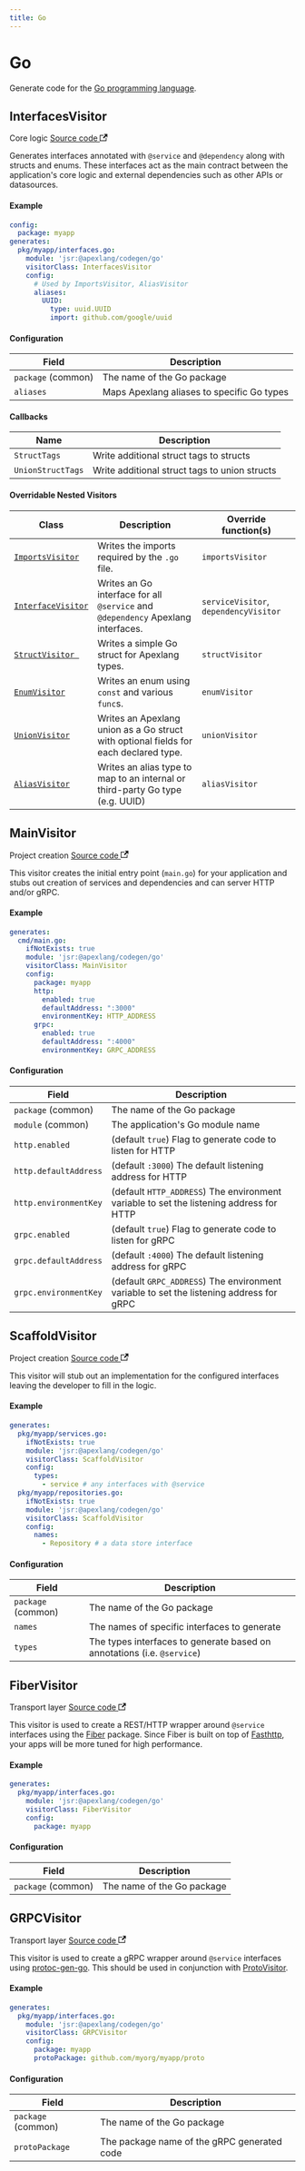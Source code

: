 ```yaml
---
title: Go
---
```


# Go

Generate code for the [Go programming language](https://go.dev).

## InterfacesVisitor

<p>
  <span className="badgeDarkBlue">Core logic</span>
  <a href="https://github.com/apexlang/codegen/blob/main/src/go/interfaces_visitor.ts" target="_blank" rel="noopener noreferrer">Source code <svg width="13.5" height="13.5" aria-hidden="true" viewBox="0 0 24 24" class="iconExternalLink_node_modules-@docusaurus-theme-classic-lib-theme-Icon-ExternalLink-styles-module"><path fill="currentColor" d="M21 13v10h-21v-19h12v2h-10v15h17v-8h2zm3-12h-10.988l4.035 4-6.977 7.07 2.828 2.828 6.977-7.07 4.125 4.172v-11z"></path></svg></a>
</p>

Generates interfaces annotated with `@service` and `@dependency` along with structs and enums. These interfaces act as the main contract between the application's core logic and external dependencies such as other APIs or datasources.

#### Example

```yaml
config:
  package: myapp
generates:
  pkg/myapp/interfaces.go:
    module: 'jsr:@apexlang/codegen/go'
    visitorClass: InterfacesVisitor
    config:
      # Used by ImportsVisitor, AliasVisitor
      aliases:
        UUID:
          type: uuid.UUID
          import: github.com/google/uuid
```

#### Configuration

| Field                   | Description                                   |
| ----------------------- | --------------------------------------------- |
| `package` (common)      | The name of the Go package                    |
| `aliases`               | Maps Apexlang aliases to specific Go types        |

#### Callbacks

| Name                    | Description                                   |
| ----------------------- | --------------------------------------------- |
| `StructTags`            | Write additional struct tags to structs       |
| `UnionStructTags`       | Write additional struct tags to union structs |

#### Overridable Nested Visitors

| Class                   | Description                                   | Override function(s) |
| ----------------------- | --------------------------------------------- |-------------------|
| [`ImportsVisitor`](https://github.com/apexlang/codegen/blob/main/src/go/imports_visitor.ts) | Writes the imports required by the `.go` file. | `importsVisitor` |
| [`InterfaceVisitor`](https://github.com/apexlang/codegen/blob/main/src/go/interface_visitor.ts) | Writes an Go interface for all `@service` and `@dependency` Apexlang interfaces. | `serviceVisitor`, `dependencyVisitor` |
| [`StructVisitor `](https://github.com/apexlang/codegen/blob/main/src/go/struct_visitor.ts) | Writes a simple Go struct for Apexlang types. | `structVisitor` |
| [`EnumVisitor`](https://github.com/apexlang/codegen/blob/main/src/go/enum_visitor.ts) | Writes an enum using `const` and various `func`s. | `enumVisitor` |
| [`UnionVisitor`](https://github.com/apexlang/codegen/blob/main/src/go/union_visitor.ts) | Writes an Apexlang union as a Go struct with optional fields for each declared type. | `unionVisitor` |
| [`AliasVisitor`](https://github.com/apexlang/codegen/blob/main/src/go/alias_visitor.ts) | Writes an alias type to map to an internal or third-party Go type (e.g. UUID) | `aliasVisitor` |

## MainVisitor

<p>
  <span className="badgeDarkBlue">Project creation</span>
  <a href="https://github.com/apexlang/codegen/blob/main/src/go/main_visitor.ts" target="_blank" rel="noopener noreferrer">Source code <svg width="13.5" height="13.5" aria-hidden="true" viewBox="0 0 24 24" class="iconExternalLink_node_modules-@docusaurus-theme-classic-lib-theme-Icon-ExternalLink-styles-module"><path fill="currentColor" d="M21 13v10h-21v-19h12v2h-10v15h17v-8h2zm3-12h-10.988l4.035 4-6.977 7.07 2.828 2.828 6.977-7.07 4.125 4.172v-11z"></path></svg></a>
</p>

This visitor creates the initial entry point (`main.go`) for your application and stubs out creation of services and dependencies and can server HTTP and/or gRPC.

#### Example

```yaml
generates:
  cmd/main.go:
    ifNotExists: true
    module: 'jsr:@apexlang/codegen/go'
    visitorClass: MainVisitor
    config:
      package: myapp
      http:
        enabled: true
        defaultAddress: ":3000"
        environmentKey: HTTP_ADDRESS
      grpc:
        enabled: true
        defaultAddress: ":4000"
        environmentKey: GRPC_ADDRESS
```

#### Configuration

| Field                   | Description                                   |
| ----------------------- | --------------------------------------------- |
| `package` (common)      | The name of the Go package                    |
| `module` (common)       | The application's Go module name              |
| `http.enabled`          | (default `true`) Flag to generate code to listen for HTTP |
| `http.defaultAddress`   | (default `:3000`) The default listening address for HTTP |
| `http.environmentKey`   | (default `HTTP_ADDRESS`) The environment variable to set the listening address for HTTP |
| `grpc.enabled`          | (default `true`) Flag to generate code to listen for gRPC |
| `grpc.defaultAddress`   | (default `:4000`) The default listening address for gRPC |
| `grpc.environmentKey`   | (default `GRPC_ADDRESS`) The environment variable to set the listening address for gRPC |

## ScaffoldVisitor

<p>
  <span className="badgeDarkBlue">Project creation</span>
  <a href="https://github.com/apexlang/codegen/blob/main/src/go/scaffold_visitor.ts" target="_blank" rel="noopener noreferrer">Source code <svg width="13.5" height="13.5" aria-hidden="true" viewBox="0 0 24 24" class="iconExternalLink_node_modules-@docusaurus-theme-classic-lib-theme-Icon-ExternalLink-styles-module"><path fill="currentColor" d="M21 13v10h-21v-19h12v2h-10v15h17v-8h2zm3-12h-10.988l4.035 4-6.977 7.07 2.828 2.828 6.977-7.07 4.125 4.172v-11z"></path></svg></a>
</p>

This visitor will stub out an implementation for the configured interfaces leaving the developer to fill in the logic.

#### Example

```yaml
generates:
  pkg/myapp/services.go:
    ifNotExists: true
    module: 'jsr:@apexlang/codegen/go'
    visitorClass: ScaffoldVisitor
    config:
      types:
        - service # any interfaces with @service
  pkg/myapp/repositories.go:
    ifNotExists: true
    module: 'jsr:@apexlang/codegen/go'
    visitorClass: ScaffoldVisitor
    config:
      names:
        - Repository # a data store interface
```

#### Configuration

| Field                   | Description                                   |
| ----------------------- | --------------------------------------------- |
| `package` (common)      | The name of the Go package                    |
| `names`                 | The names of specific interfaces to generate  |
| `types`                 | The types interfaces to generate based on annotations (i.e. `@service`) |

## FiberVisitor

<p>
  <span className="badgeDarkBlue">Transport layer</span>
  <a href="https://github.com/apexlang/codegen/blob/main/src/go/fiber_visitor.ts" target="_blank" rel="noopener noreferrer">Source code <svg width="13.5" height="13.5" aria-hidden="true" viewBox="0 0 24 24" class="iconExternalLink_node_modules-@docusaurus-theme-classic-lib-theme-Icon-ExternalLink-styles-module"><path fill="currentColor" d="M21 13v10h-21v-19h12v2h-10v15h17v-8h2zm3-12h-10.988l4.035 4-6.977 7.07 2.828 2.828 6.977-7.07 4.125 4.172v-11z"></path></svg></a>
</p>

This visitor is used to create a REST/HTTP wrapper around `@service` interfaces using the [Fiber](https://gofiber.io) package. Since Fiber is built on top of [Fasthttp](https://github.com/valyala/fasthttp), your apps will be more tuned for high performance.

#### Example

```yaml
generates:
  pkg/myapp/interfaces.go:
    module: 'jsr:@apexlang/codegen/go'
    visitorClass: FiberVisitor
    config:
      package: myapp
```

#### Configuration

| Field                   | Description                                   |
| ----------------------- | --------------------------------------------- |
| `package` (common)      | The name of the Go package                    |

## GRPCVisitor

<p>
  <span className="badgeDarkBlue">Transport layer</span>
  <a href="https://github.com/apexlang/codegen/blob/main/src/go/grpc_visitor.ts" target="_blank" rel="noopener noreferrer">Source code <svg width="13.5" height="13.5" aria-hidden="true" viewBox="0 0 24 24" class="iconExternalLink_node_modules-@docusaurus-theme-classic-lib-theme-Icon-ExternalLink-styles-module"><path fill="currentColor" d="M21 13v10h-21v-19h12v2h-10v15h17v-8h2zm3-12h-10.988l4.035 4-6.977 7.07 2.828 2.828 6.977-7.07 4.125 4.172v-11z"></path></svg></a>
</p>

This visitor is used to create a gRPC wrapper around `@service` interfaces using [protoc-gen-go](https://grpc.io/docs/languages/go/quickstart/). This should be used in conjunction with [ProtoVisitor](proto#protovisitor).

#### Example

```yaml
generates:
  pkg/myapp/interfaces.go:
    module: 'jsr:@apexlang/codegen/go'
    visitorClass: GRPCVisitor
    config:
      package: myapp
      protoPackage: github.com/myorg/myapp/proto
```

#### Configuration

| Field                   | Description                                   |
| ----------------------- | --------------------------------------------- |
| `package` (common)      | The name of the Go package                    |
| `protoPackage`          | The package name of the gRPC generated code   |
